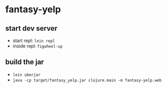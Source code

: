 # fantasy-yelp

## start dev server

* start repl: `lein repl`
* inside repl: `figwheel-up`

## build the jar

* `lein uberjar`
* `java -cp target/fantasy_yelp.jar clojure.main -m fantasy-yelp.web`